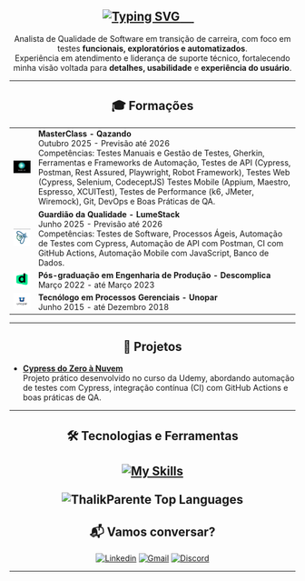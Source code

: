 <div align="center">
  <h2>
    <a href="https://git.io/typing-svg">
      <img src="https://readme-typing-svg.demolab.com?font=Fira+Code&pause=1000&random=false&width=435&lines=Ol%C3%A1%2C+eu+sou+o+Th%C3%A1lik+Parente%21" alt="Typing SVG">
    </a>
  </h2> 

Analista de Qualidade de Software em transição de carreira, com foco em testes **funcionais, exploratórios e automatizados**.  
Experiência em atendimento e liderança de suporte técnico, fortalecendo minha visão voltada para **detalhes, usabilidade** e **experiência do usuário**.  

---

## 🎓 Formações

<table>
  <tr>
    <td align="center"><img src="./assets/Qazando.png" alt="Qazando" width="200"/></td>
    <td>
      <b>MasterClass - Qazando</b><br/>
      Outubro 2025 - Previsão até 2026<br/>
      Competências: Testes Manuais e Gestão de Testes, Gherkin, Ferramentas e Frameworks de Automação, Testes de API (Cypress, Postman, Rest Assured, Playwright, Robot Framework), Testes Web (Cypress, Selenium, CodeceptJS) Testes Mobile (Appium, Maestro, Espresso, XCUITest), Testes de Performance (k6, JMeter, Wiremock), Git, DevOps e Boas Práticas de QA.
    </td>
  <tr>
    <td align="center"><img src="./assets/Lumestack.png" alt="Lumestack" width="80"/></td>
    <td>
      <b>Guardião da Qualidade - LumeStack</b><br/>
      Junho 2025 - Previsão até 2026<br/>
      Competências: Testes de Software, Processos Ágeis, Automação de Testes com Cypress, Automação de API com Postman, CI com GitHub Actions, Automação Mobile com JavaScript, Banco de Dados.
    </td>
  </tr>
  <tr>
    <td align="center"><img src="./assets/descomplica.png" alt="Descomplica" width="80"/></td>
    <td>
      <b>Pós-graduação em Engenharia de Produção - Descomplica</b><br/>
      Março 2022 - até Março 2023
    </td>
  </tr>
  <tr>
    <td align="center"><img src="./assets/unopar.jpg" alt="Unopar" width="80"/></td>
    <td>
      <b>Tecnólogo em Processos Gerenciais - Unopar</b><br/>
      Junho 2015 - até Dezembro 2018
    </td>
  </tr>
  </div>
</table>

---

## 📂 Projetos

  <div align="left">

- [**Cypress do Zero à Nuvem**](https://github.com/ThalikParente/cypress-do-zero-a-nuvem)  
  Projeto prático desenvolvido no curso da Udemy, abordando automação de testes com Cypress, integração contínua (CI) com GitHub Actions e boas práticas de QA.  

---
  </div>

## 🛠️ Tecnologias e Ferramentas

[![My Skills](https://skillicons.dev/icons?i=cypress,html,css,js,github,postman,vscode,figma)](https://skillicons.dev)<br><br>
![ThalikParente Top Languages](https://github-readme-stats.vercel.app/api/top-langs/?username=thalikparente&theme=highcontrast&show_icons=true&hide_border=true&layout=compact)
---

## 📬 Vamos conversar?
[![Linkedin](https://img.shields.io/badge/LinkedIn-0A66C2?style=for-the-badge&logo=linkedin&logoColor=white)](https://www.linkedin.com/in/thálik-parente/) 
[![Gmail](https://img.shields.io/badge/Gmail-D14836?style=for-the-badge&logo=gmail&logoColor=white)](mailto:thalik.aparente@gmail.com)
[![Discord](https://img.shields.io/badge/Discord-5865F2?style=for-the-badge&logo=discord&logoColor=white)](https://discord.com/users/thalik6)

---

